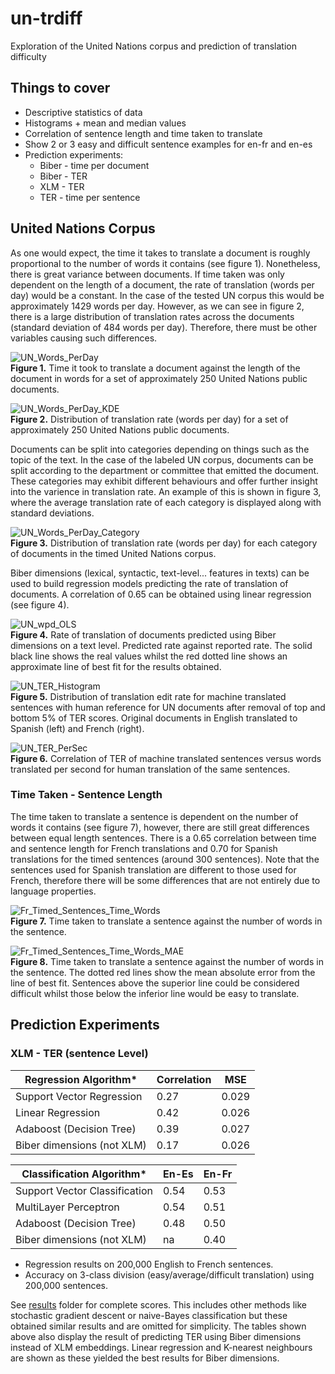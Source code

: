 # un-trdiff
Exploration of the United Nations corpus and prediction of translation difficulty

## Things to cover

- Descriptive statistics of data
- Histograms + mean and median values
- Correlation of sentence length and time taken to translate
- Show 2 or 3 easy and difficult sentence examples for en-fr and en-es
- Prediction experiments:
    + Biber - time per document
    + Biber - TER
    + XLM - TER
    + TER - time per sentence

## United Nations Corpus
As one would expect, the time it takes to translate a document is roughly proportional to the number of words it contains (see figure 1). Nonetheless, there is great variance between documents. If time taken was only dependent on the length of a document, the rate of translation (words per day) would be a constant. In the case of the tested UN corpus this would be approximately 1429 words per day. However, as we can see in figure 2, there is a large distribution of translation rates across the documents (standard deviation of 484 words per day). Therefore, there must be other variables causing such differences. 

![UN_Words_PerDay](img/un_words_per_day.png)    
**Figure 1.** Time it took to translate a document against the length of the document in words for a set of approximately 250 United Nations public documents.

![UN_Words_PerDay_KDE](img/un_wpd_kde.png)    
**Figure 2.** Distribution of translation rate (words per day) for a set of approximately 250 United Nations public documents.

Documents can be split into categories depending on things such as the topic of the text. In the case of the labeled UN corpus, documents can be split according to the department or committee that emitted the document. These categories may exhibit different behaviours and offer further insight into the varience in translation rate. An example of this is shown in figure 3, where the average translation rate of each category is displayed along with standard deviations.

![UN_Words_PerDay_Category](img/un_wpd_category.png)    
**Figure 3.** Distribution of translation rate (words per day) for each category of documents in the timed United Nations corpus.

Biber dimensions (lexical, syntactic, text-level... features in texts) can be used to build regression models predicting the rate of translation of documents. A correlation of 0.65 can be obtained using linear regression (see figure 4). 

![UN_wpd_OLS](img/un_wpd_ols.png)   
**Figure 4.** Rate of translation of documents predicted using Biber dimensions on a text level. Predicted rate against reported rate. The solid black line shows the real values whilst the red dotted line shows an approximate line of best fit for the results obtained.

![UN_TER_Histogram](img/un_ter_hist.png)    
**Figure 5.** Distribution of translation edit rate for machine translated sentences with human reference for UN documents after removal of top and bottom 5% of TER scores. Original documents in English translated to Spanish (left) and French (right). 

![UN_TER_PerSec](img/un_ter_wps.png)    
**Figure 6.** Correlation of TER of machine translated sentences versus words translated per second for human translation of the same sentences.

### Time Taken - Sentence Length

The time taken to translate a sentence is dependent on the number of words it contains (see figure 7), however, there are still great differences between equal length sentences. There is a 0.65 correlation between time and sentence length for French translations and 0.70 for Spanish translations for the timed sentences (around 300 sentences). Note that the sentences used for Spanish translation are different to those used for French, therefore there will be some differences that are not entirely due to language properties. 

![Fr_Timed_Sentences_Time_Words](img/french_time_words.png)    
**Figure 7.** Time taken to translate a sentence against the number of words in the sentence.

![Fr_Timed_Sentences_Time_Words_MAE](img/french_time_words_MAE.png)     
**Figure 8.** Time taken to translate a sentence against the number of words in the sentence. The dotted red lines show the mean absolute error from the line of best fit. Sentences above the superior line could be considered difficult whilst those below the inferior line would be easy to translate.

## Prediction Experiments

### XLM - TER (sentence Level)

|Regression Algorithm*     | Correlation | MSE   |
|--------------------------|-------------|-------|
|Support Vector Regression | 0.27        | 0.029 |
|Linear Regression         | 0.42        | 0.026 |
|Adaboost (Decision Tree)  | 0.39        | 0.027 |
|Biber dimensions (not XLM)| 0.17        | 0.026 |

|Classification Algorithm*     | En-Es | En-Fr | 
|------------------------------|-------|-------|
|Support Vector Classification | 0.54  |  0.53 |
|MultiLayer Perceptron         | 0.54  |  0.51 |
|Adaboost (Decision Tree)      | 0.48  |  0.50 |
|Biber dimensions (not XLM)    | na    |  0.40 |

* Regression results on 200,000 English to French sentences.
* Accuracy on 3-class division (easy/average/difficult translation) using 200,000 sentences. 

See [results](results/) folder for complete scores. This includes other methods like stochastic gradient descent or naive-Bayes classification but these obtained similar results and are omitted for simplicity. The tables shown above also display the result of predicting TER using Biber dimensions instead of XLM embeddings. Linear regression and K-nearest neighbours are shown as these yielded the best results for Biber dimensions. 